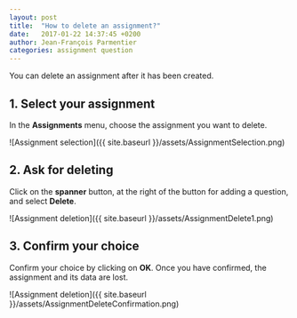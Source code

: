```yaml
---
layout: post
title:  "How to delete an assignment?"
date:   2017-01-22 14:37:45 +0200
author: Jean-François Parmentier
categories: assignment question
---
```


You can delete an assignment after it has been created.

## 1. Select your assignment

In the **Assignments** menu, choose the assignment you want to delete.

![Assignment selection]({{ site.baseurl }}/assets/AssignmentSelection.png)

## 2. Ask for deleting

Click on the **spanner** button, at the right of the button for adding a question, and select **Delete**.

![Assignment deletion]({{ site.baseurl }}/assets/AssignmentDelete1.png)

## 3. Confirm your choice

Confirm your choice by clicking on **OK**. Once you have confirmed, the assignment and its data are lost.

![Assignment deletion]({{ site.baseurl }}/assets/AssignmentDeleteConfirmation.png)
